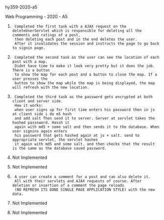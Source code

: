 hy359-2020-a5

Web Programming - 2020 - A5

1)		Completed the first task with a AJAX request on the deleteUserServlet which is responsible for deleting all the comments and ratings of a post, 
		then deleting each post and in the end deletes the user. 
		After it invalidates the session and instructs the page to go back to signin page.


2)		Completed the second task as the user can see the location of each post with a map. 
		Didnt have time to make it look very pretty but it does the job. There is a button 
		to show the map for each post and a button to close the map. If a user presses the 
		button to show the map while the map is being displayed, the map will refresh with the new location.

3) 		Completed the third task as the password gets encrypted at both client and server side. 
		How it works: 
		when user signs up for first time enters his password then in js at client side i do m5 hash 
		and add salt Then send it to server. Server at servlet takes the hashed passsword. Hassh it 
		again with md5 + some salt and then sends it to the database. When user signins again enters 
		his password that gets hashed again at js + salt. send to appropriate servlet, the servlet hashes 
		it again with md5 and some salt. and then checks that the result is the same as the database saved password.
		
4) Not Implemented

5) Not Implemented

6) 		A user can create a comment for a post and can also delete it. 
		All with their servlets and AJAX requests of course. After deletion or insertion of a comment the page reloads 
		(NO REFRESH ITS DONE SINGLE PAGE APPLICATION STYLE) with the new data.

7) Not Implemented

8) Not Implemented